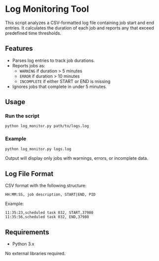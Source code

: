 # Log Monitoring Tool

This script analyzes a CSV-formatted log file containing job start and end entries. It calculates the duration of each job and reports any that exceed predefined time thresholds.

## Features

- Parses log entries to track job durations.
- Reports jobs as:
  - `WARNING` if duration > 5 minutes
  - `ERROR` if duration > 10 minutes
  - `INCOMPLETE` if either START or END is missing
- Ignores jobs that complete in under 5 minutes.

## Usage

### Run the script

```bash
python log_monitor.py path/to/logs.log
```

### Example

```bash
python log_monitor.py logs.log
```

Output will display only jobs with warnings, errors, or incomplete data.

## Log File Format

CSV format with the following structure:

```
HH:MM:SS, job description, START|END, PID
```

Example:

```
11:35:23,scheduled task 032, START,37980
11:35:56,scheduled task 032, END,37980
```

## Requirements

- Python 3.x

No external libraries required.